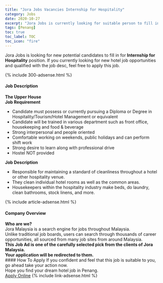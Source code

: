 ```yaml
---
title: "Jora Jobs Vacancies Internship for Hospitality" 
category: Jobs 
date: 2020-10-27 
excerpt: "Jora Jobs is currently looking for suitable person to fill in the Internship for Hospitality which positioned at Penang" 
tags: [Penang] 
toc: true 
toc_label: TOC 
toc_icon: "fire" 
--- 
```


<p>Jora Jobs is looking for new potential candidates to fill in for <b>Internship for Hospitality</b> position. If you currently looking for new hotel job opportunities and qualified with the job desc, feel free to apply this job.
</p>{% include 300-adsense.html %} 
<div><div><h4>Job Description</h4></div><div><div><span><div><div><strong>The Upper House</strong></div><div><strong>Job Requirement</strong></div><ul><li>Candidate must possess or currently pursuing a Diploma or Degree in Hospitality/Tourism/Hotel Management or equivalent</li><li>Candidate will be trained in various department such as front office, housekeeping and food &amp; beverage</li><li>Strong interpersonal and people oriented</li><li>Comfortable working on weekends, public holidays and can perform shift work</li><li>Strong desire to learn along with professional drive</li><li>Hostel NOT provided</li></ul><div><strong>Job Description</strong></div><ul><li>Responsible for maintaining a standard of cleanliness throughout a hotel or other hospitality venue.</li><li>They clean individual hotel rooms as well as the common areas.</li><li>Housekeepers within the hospitality industry make beds, do laundry, clean bathrooms, stock linens, and more.</li></ul></div></span></div></div></div> 
{% include article-adsense.html %} 
<div><div><h4>Company Overview</h4></div><div><div><span><div><div>
<strong>Who are we?</strong></div>
<div>
	Jora Malaysia is a search engine for jobs throughout Malaysia.<br>
	Unlike traditional job boards, users can search through thousands of career opportunities, all sourced from many job sites from around Malaysia.&#160;</div>
<div>
<div>
<strong>This Job Ad is one of the carefully selected pick from the clients of Jora Malaysia.</strong></div>
<div>
<strong>Your application will be redirected to them.</strong></div>
</div></div></span></div></div></div> 
#### How To Apply 
If you confident and feel that this job is suitable to you, go ahead take your action now. <br/> 
Hope you find your dream hotel job in Penang. <br/> 
<a href="https://www.jobstreet.com.my/en/job/internship-for-hospitality-4412152?jobId=jobstreet-my-job-4412152" class="btn btn--info" target="_blank" rel="nofollow noopenner">Apply Online</a> 
{% include link-adsense.html %} 
